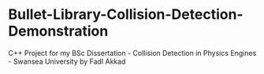 # Bullet-Library-Collision-Detection-Demonstration
C++ Project for my BSc Dissertation - Collision Detection in Physics Engines - Swansea University by Fadl Akkad
